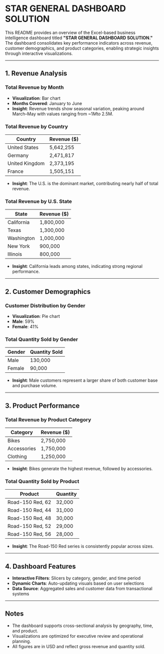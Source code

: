 # STAR GENERAL DASHBOARD SOLUTION

This README provides an overview of the Excel-based business intelligence dashboard titled **"STAR GENERAL DASHBOARD SOLUTION."** The dashboard consolidates key performance indicators across revenue, customer demographics, and product categories, enabling strategic insights through interactive visualizations.

---

## 1. Revenue Analysis

### Total Revenue by Month

- **Visualization**: Bar chart
- **Months Covered**: January to June
- **Insight**: Revenue trends show seasonal variation, peaking around March–May with values ranging from ~$1M to ~$2.5M.

### Total Revenue by Country

| Country         | Revenue ($) |
|-----------------|-------------|
| United States   | 5,642,255   |
| Germany         | 2,471,817   |
| United Kingdom  | 2,373,195   |
| France          | 1,505,151   |

- **Insight**: The U.S. is the dominant market, contributing nearly half of total revenue.

### Total Revenue by U.S. State

| State       | Revenue ($) |
|-------------|-------------|
| California  | 1,800,000   |
| Texas       | 1,300,000   |
| Washington  | 1,000,000   |
| New York    | 900,000     |
| Illinois    | 800,000     |

- **Insight**: California leads among states, indicating strong regional performance.

---

## 2. Customer Demographics

### Customer Distribution by Gender

- **Visualization**: Pie chart
- **Male**: 59%
- **Female**: 41%

### Total Quantity Sold by Gender

| Gender | Quantity Sold |
|--------|----------------|
| Male   | 130,000        |
| Female | 90,000         |

- **Insight**: Male customers represent a larger share of both customer base and purchase volume.

---

## 3. Product Performance

### Total Revenue by Product Category

| Category     | Revenue ($) |
|--------------|-------------|
| Bikes        | 2,750,000   |
| Accessories  | 1,750,000   |
| Clothing     | 1,250,000   |

- **Insight**: Bikes generate the highest revenue, followed by accessories.

### Total Quantity Sold by Product

| Product               | Quantity |
|-----------------------|----------|
| Road-150 Red, 62      | 32,000   |
| Road-150 Red, 44      | 31,000   |
| Road-150 Red, 48      | 30,000   |
| Road-150 Red, 52      | 29,000   |
| Road-150 Red, 56      | 28,000   |

- **Insight**: The Road-150 Red series is consistently popular across sizes.

---

## 4. Dashboard Features

- **Interactive Filters**: Slicers by category, gender, and time period
- **Dynamic Charts**: Auto-updating visuals based on user selections
- **Data Source**: Aggregated sales and customer data from transactional systems

---

## Notes

- The dashboard supports cross-sectional analysis by geography, time, and product.
- Visualizations are optimized for executive review and operational planning.
- All figures are in USD and reflect gross revenue and quantity sold.
